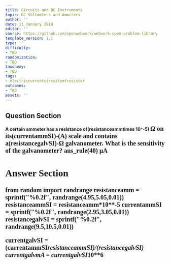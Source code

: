 ```yaml
---
title: Circuits and DC Instruments
topic: DC Voltmeters and Ammeters
author: ''
date: 11 January 2018
editor: ''
source: https://github.com/openwebwork/webwork-open-problem-library
template_version: 1.1
type: ''
difficulty:
- TBD
randomization:
- TBD
taxonomy:
- TBD
tags:
- electriccurrentcircuitemfresistor
outcomes:
- TBD
assets: ''
---
```


## Question Section 

<b>
A certain ammeter has a resistance of(resistanceammtimes 10^-5) <span style="font-family: 'Times'; font-size: 20px";>&Omega;<span> on its(currentammSI)-(A) scale and contains a(resistancegalvSI)-<span style="font-family: 'Times'; font-size: 20px";>&Omega;<span> galvanometer. What is the sensitivity of the galvanometer?
ans_rule(40) <span style="font-family: 'Times'; font-size: 20px";>&mu;A<span>



## Answer Section

from random import randrange
resistanceamm = sprintf("%0.2f", randrange(4.95,5.05,0.01))
resistanceammSI = resistanceamm*10**-5
currentammSI = sprintf("%0.2f", randrange(2.95,3.05,0.01))
resistancegalvSI = sprintf("%0.2f", randrange(9.5,10.5,0.01))

currentgalvSI = (currentammSI*resistanceammSI)/(resistancegalvSI)
currentgalvmA = currentgalvSI*10**6
